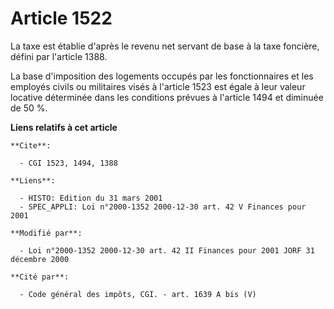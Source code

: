 # Article 1522

La taxe est établie d'après le revenu net servant de base à la taxe foncière, défini par l'article 1388.

La base d'imposition des logements occupés par les fonctionnaires et les employés civils ou militaires visés à l'article 1523
est égale à leur valeur locative déterminée dans les conditions prévues à l'article 1494 et diminuée de 50 %.

**Liens relatifs à cet article**

	**Cite**:

	  - CGI 1523, 1494, 1388

	**Liens**:

	  - HISTO: Edition du 31 mars 2001
	  - SPEC_APPLI: Loi n°2000-1352 2000-12-30 art. 42 V Finances pour 2001

	**Modifié par**:

	  - Loi n°2000-1352 2000-12-30 art. 42 II Finances pour 2001 JORF 31 décembre 2000

	**Cité par**:

	  - Code général des impôts, CGI. - art. 1639 A bis (V)
